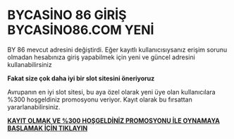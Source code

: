 # BYCASİNO 86 GİRİŞ BYCASİNO86.COM YENİ

BY 86 mevcut adresini değiştirdi. Eğer kayıtlı kullanıcısıysanız erişim sorunu olmadan hesabınıza giriş yapabilmek için yeni ve güncel adresini kullanabilirsiniz

**Fakat size çok daha iyi bir slot sitesini öneriyoruz**

Avrupanın en iyi slot sitesi, bu aya özel olarak yeni üye olan kullanıcılara %300 hoşgeldiniz promosyonu veriyor. Kayıt olarak bu fırsattan yararlanabilirsiniz.

[**KAYIT OLMAK VE %300 HOŞGELDİNİZ PROMOSYONU İLE OYNAMAYA BAŞLAMAK İÇİN TIKLAYIN**](http://gx72.2.vu/bycsn)

